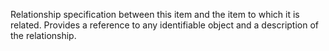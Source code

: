 Relationship specification between this item and the item to which it is related. Provides a reference to any identifiable object and a description of the relationship.
